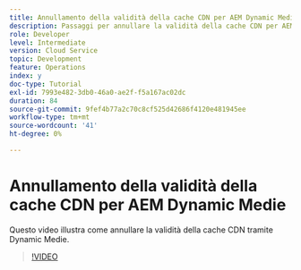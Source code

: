```yaml
---
title: Annullamento della validità della cache CDN per AEM Dynamic Medie
description: Passaggi per annullare la validità della cache CDN per AEM Dynamic Medie
role: Developer
level: Intermediate
version: Cloud Service
topic: Development
feature: Operations
index: y
doc-type: Tutorial
exl-id: 7993e482-3db0-46a0-ae2f-f5a167ac02dc
duration: 84
source-git-commit: 9fef4b77a2c70c8cf525d42686f4120e481945ee
workflow-type: tm+mt
source-wordcount: '41'
ht-degree: 0%

---
```


# Annullamento della validità della cache CDN per AEM Dynamic Medie

Questo video illustra come annullare la validità della cache CDN tramite Dynamic Medie.

>[!VIDEO](https://video.tv.adobe.com/v/335457?quality=12&learn=on)
